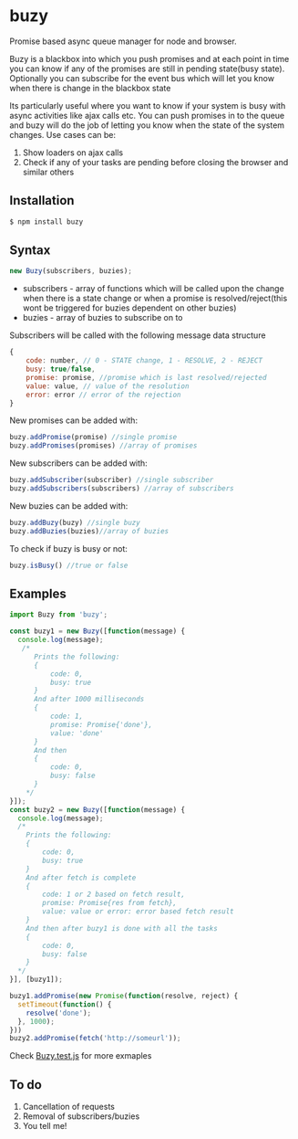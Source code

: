 # buzy
Promise based async queue manager for node and browser.

Buzy is a blackbox into which you push promises and at each point in time you can know if any of the promises are still in pending state(busy state). Optionally you can subscribe for the event bus which will let you know when there is change in the blackbox state

Its particularly useful where you want to know if your system is busy with async activities like ajax calls etc. You can push promises in to the queue and buzy will do the job of letting you know when the state of the system changes.
Use cases can be:
1) Show loaders on ajax calls
2) Check if any of your tasks are pending before closing the browser
and similar others

## Installation
```bash
$ npm install buzy
```

## Syntax
```javascript
new Buzy(subscribers, buzies);
```
- subscribers - array of functions which will be called upon the change when there is a state change or when a promise is resolved/reject(this wont be triggered for buzies dependent on other buzies)
- buzies - array of buzies to subscribe on to

Subscribers will be called with the following message data structure
```javascript
{
    code: number, // 0 - STATE change, 1 - RESOLVE, 2 - REJECT
    busy: true/false,
    promise: promise, //promise which is last resolved/rejected
    value: value, // value of the resolution
    error: error // error of the rejection
}
```

New promises can be added with: 
```javascript
buzy.addPromise(promise) //single promise
buzy.addPromises(promises) //array of promises
```
New subscribers can be added with: 
```javascript
buzy.addSubscriber(subscriber) //single subscriber
buzy.addSubscribers(subscribers) //array of subscribers
```
New buzies can be added with: 
```javascript
buzy.addBuzy(buzy) //single buzy
buzy.addBuzies(buzies)//array of buzies
```

To check if buzy is busy or not:
```javascript
buzy.isBusy() //true or false
```

## Examples
```javascript
import Buzy from 'buzy';

const buzy1 = new Buzy([function(message) {
  console.log(message);
   /*
      Prints the following:
      {
          code: 0,
          busy: true
      }
      And after 1000 milliseconds
      {
          code: 1,
          promise: Promise{'done'},
          value: 'done'
      }
      And then
      {
          code: 0,
          busy: false
      }
    */
}]);
const buzy2 = new Buzy([function(message) {
  console.log(message);
  /*
    Prints the following:
    {
        code: 0,
        busy: true
    }
    And after fetch is complete
    {
        code: 1 or 2 based on fetch result,
        promise: Promise{res from fetch},
        value: value or error: error based fetch result
    }
    And then after buzy1 is done with all the tasks
    {
        code: 0,
        busy: false
    }
  */
}], [buzy1]);

buzy1.addPromise(new Promise(function(resolve, reject) {
  setTimeout(function() {
    resolve('done');
  }, 1000);
}))
buzy2.addPromise(fetch('http://someurl'));
```
Check [Buzy.test.js](src/Buzy.test.js) for more exmaples
## To do
1) Cancellation of requests
2) Removal of subscribers/buzies
3) You tell me!